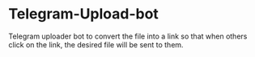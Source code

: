 # Telegram-Upload-bot
Telegram uploader bot to convert the file into a link so that when others click on the link, the desired file will be sent to them.
